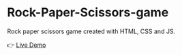 # Rock-Paper-Scissors-game

Rock paper scissors game created with HTML, CSS and JS.

:point_right: [Live Demo](https://riskymind.github.io/rock-paper-scissors/)
